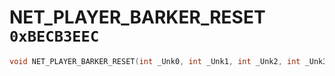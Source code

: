 # NET_PLAYER_BARKER_RESET `0xBECB3EEC`

```cpp
void NET_PLAYER_BARKER_RESET(int _Unk0, int _Unk1, int _Unk2, int _Unk3);
```